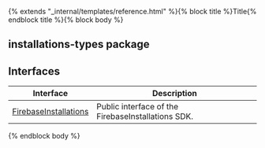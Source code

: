 {% extends "_internal/templates/reference.html" %}{% block title %}Title{% endblock title %}{% block body %}
## installations-types package

## Interfaces

|  Interface | Description |
|  --- | --- |
|  [FirebaseInstallations](./installations-types.firebaseinstallations.md#firebaseinstallations_interface) | Public interface of the FirebaseInstallations SDK. |

{% endblock body %}
